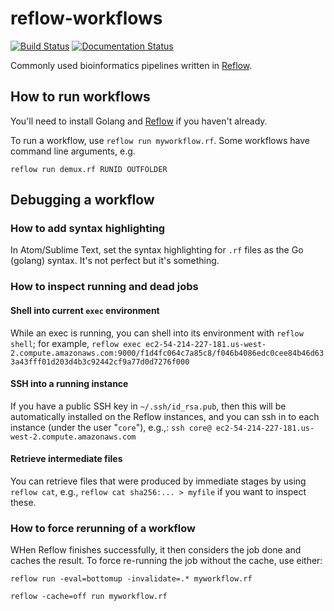 # reflow-workflows
[![Build Status](https://travis-ci.org/czbiohub/reflow-workflows.svg?branch=master)](https://travis-ci.org/czbiohub/reflow-workflows) [![Documentation Status](https://readthedocs.org/projects/reflow-workflows/badge/?version=latest)](https://reflow-workflows.readthedocs.io/en/latest/?badge=latest)


Commonly used bioinformatics pipelines written in [Reflow](https://github.com/grailbio/reflow).

## How to run workflows

You'll need to install Golang and [Reflow](https://github.com/grailbio/reflow) if you haven't already.

To run a workflow, use `reflow run myworkflow.rf`. Some workflows have command line arguments, e.g.

```
reflow run demux.rf RUNID OUTFOLDER
```


## Debugging a workflow


### How to add syntax highlighting

In Atom/Sublime Text, set the syntax highlighting for `.rf` files as the Go (golang) syntax. It's not perfect but it's something.

### How to inspect running and dead jobs

#### Shell into current `exec` environment

While an exec is running, you can shell into its environment with `reflow shell`; for example, `reflow exec ec2-54-214-227-181.us-west-2.compute.amazonaws.com:9000/f1d4fc064c7a85c8/f046b4086edc0cee84b46d633a43fff01d203d4b3c92442cf9a77d0d7276f000`

#### SSH into a running instance

If you have a public SSH key in `~/.ssh/id_rsa.pub`, then this will be automatically installed on the Reflow instances, and you can ssh in to each instance (under the user "`core`"), e.g.,: `ssh core@ ec2-54-214-227-181.us-west-2.compute.amazonaws.com`

#### Retrieve intermediate files

You can retrieve files that were produced by immediate stages by using `reflow cat`, e.g., `reflow cat sha256:... > myfile` if you want to inspect these.

### How to force rerunning of a workflow

WHen Reflow finishes successfully, it then considers the job done and caches the result. To force re-running the job without the cache, use either:

```
reflow run -eval=bottomup -invalidate=.* myworkflow.rf
```


```
reflow -cache=off run myworkflow.rf
```
